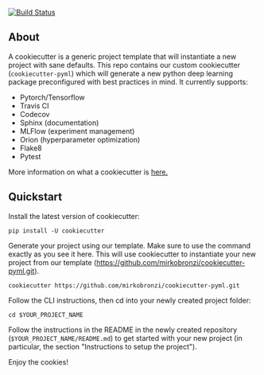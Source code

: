 [![Build Status](https://travis-ci.com/github/mila-iqia/cookiecutter-pyml.svg?branch=master)](https://travis-ci.com/github/mila-iqia/cookiecutter-pyml)

About 
-----

A cookiecutter is a generic project template that will instantiate a new project with sane defaults. This repo contains our custom cookiecutter (`cookiecutter-pyml`) which will generate a new python deep learning package preconfigured with best practices in mind. It currently supports:

* Pytorch/Tensorflow
* Travis CI
* Codecov
* Sphinx (documentation)
* MLFlow (experiment management)
* Orion (hyperparameter optimization)
* Flake8
* Pytest

More information on what a cookiecutter is [here.](https://cookiecutter.readthedocs.io/en/)

Quickstart
----------

Install the latest version of cookiecutter:

    pip install -U cookiecutter

Generate your project using our template. Make sure to use the command exactly as you see it here. 
This will use cookiecutter to instantiate your new project from our template (https://github.com/mirkobronzi/cookiecutter-pyml.git).

    cookiecutter https://github.com/mirkobronzi/cookiecutter-pyml.git

Follow the CLI instructions, then cd into your newly created project folder:

    cd $YOUR_PROJECT_NAME

Follow the instructions in the README in the newly created repository (`$YOUR_PROJECT_NAME/README.md`) to get started with your new project (in particular, the section "Instructions to setup the project").

Enjoy the cookies!
